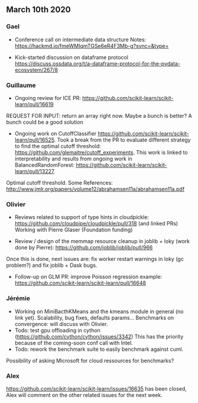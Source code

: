 ## March 10th 2020

### Gael
* Conference call on intermediate data structure
  Notes: https://hackmd.io/fmeWMIqmTGSe6eR4F3Mb-g?sync=&type=

* Kick-started discussion on dataframe protocol https://discuss.ossdata.org/t/a-dataframe-protocol-for-the-pydata-ecosystem/267/8

### Guillaume

* Ongoing review for ICE PR: https://github.com/scikit-learn/scikit-learn/pull/16619

REQUEST FOR INPUT: return an array right now. Maybe a bunch is better?
A bunch could be a good solution

* Ongoing work on CutoffClassifier https://github.com/scikit-learn/scikit-learn/pull/16525. Took a break from the PR to evaluate different strategy to find the optimal cutoff threshold: https://github.com/glemaitre/cutoff_experiments. This work is linked to interpretability and results from ongoing work in BalancedRandomForest: https://github.com/scikit-learn/scikit-learn/pull/13227

Optimal cutoff threshold. Some References: http://www.jmlr.org/papers/volume12/abrahamsen11a/abrahamsen11a.pdf

### Olivier

* Reviews related to support of type hints in cloudpickle: https://github.com/cloudpipe/cloudpickle/pull/318 (and linked PRs)
Working with Pierre Glaser (Foundation funding)

* Review / design of the memmap resource cleanup in joblib + loky (work done by Pierre): https://github.com/joblib/joblib/pull/966

Once this is done, next issues are: fix worker restart warnings in loky (gc problem?) and fix joblib + Dask bugs.

* Follow-up on GLM PR: improve Poisson regression example: https://github.com/scikit-learn/scikit-learn/pull/16648

### Jérémie

* Working on MiniBacthKMeans and the kmeans module in general (no link yet). Scalability, bug fixes, defaults params...
Benchmarks on convergence: will discuss with Olivier.
* Todo: test gpu offloading in cython (https://github.com/cython/cython/issues/3342)
This has the priority because of the coming-soon conf call with Intel.
* Todo: rework the benchmark suite to easily benchmark against cuml.

Possibility of asking Microsoft for cloud ressources for benchmarks?

### Alex

https://github.com/scikit-learn/scikit-learn/issues/16635 has been closed, Alex will comment on the other related issues for the next week.

